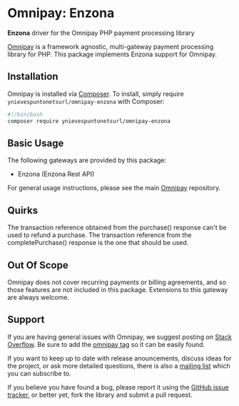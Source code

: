 # Omnipay: Enzona

**Enzona** driver for the Omnipay PHP payment processing library

[Omnipay](https://github.com/thephpleague/omnipay) is a framework agnostic, multi-gateway payment
processing library for PHP. This package implements Enzona support for Omnipay.

## Installation

Omnipay is installed via [Composer](http://getcomposer.org/). To install, simply require `ynievespuntonetsurl/omnipay-enzona` with Composer:

```bash
#!/bin/bash
composer require ynievespuntonetsurl/omnipay-enzona
```

## Basic Usage

The following gateways are provided by this package:

* Enzona (Enzona Rest API)

For general usage instructions, please see the main [Omnipay](https://github.com/thephpleague/omnipay)
repository.

## Quirks

The transaction reference obtained from the purchase() response can't be used to refund a purchase. The transaction reference from the completePurchase() response is the one that should be used.

## Out Of Scope

Omnipay does not cover recurring payments or billing agreements, and so those features are not included in this package. Extensions to this gateway are always welcome.

## Support

If you are having general issues with Omnipay, we suggest posting on
[Stack Overflow](http://stackoverflow.com/). Be sure to add the
[omnipay tag](http://stackoverflow.com/questions/tagged/omnipay) so it can be easily found.

If you want to keep up to date with release anouncements, discuss ideas for the project,
or ask more detailed questions, there is also a [mailing list](https://groups.google.com/forum/#!forum/omnipay) which
you can subscribe to.

If you believe you have found a bug, please report it using the [GitHub issue tracker](https://github.com/ynievespuntonetsurl/omnipay-enzona/issues),
or better yet, fork the library and submit a pull request.
